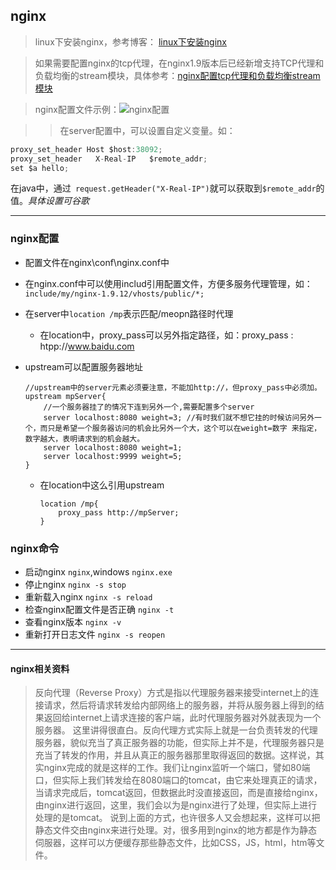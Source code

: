 ## nginx

>  linux下安装nginx，参考博客： [linux下安装nginx][f280571c]

>   如果需要配置nginx的tcp代理，在nginx1.9版本后已经新增支持TCP代理和负载均衡的stream模块，具体参考：[nginx配置tcp代理和负载均衡stream模块][10f03060]

>nginx配置文件示例：![nginx配置](http://img0.ph.126.net/lotcBHYu4UMgTLCjFujPPA==/6631999052048190651.png)

>> 在server配置中，可以设置自定义变量。如：
```java
proxy_set_header Host $host:38092;
proxy_set_header   X-Real-IP   $remote_addr;
set $a hello;
```
在java中，通过` request.getHeader("X-Real-IP")`就可以获取到`$remote_addr`的值。_具体设置可谷歌_

***

### nginx配置
- 配置文件在nginx\conf\nginx.conf中
- 在nginx.conf中可以使用includ引用配置文件，方便多服务代理管理，如：`include/my/nginx-1.9.12/vhosts/public/*;`
- 在server中`location /mp`表示匹配/meopn路径时代理
    - 在location中，proxy_pass可以另外指定路径，如：proxy_pass : htpp://www.baidu.com
- upstream可以配置服务器地址

    ```
    //upstream中的server元素必须要注意，不能加http://，但proxy_pass中必须加。
    upstream mpServer{
    	//一个服务器挂了的情况下连到另外一个,需要配置多个server
    	server localhost:8080 weight=3; //有时我们就不想它挂的时候访问另外一个，而只是希望一个服务器访问的机会比另外一个大，这个可以在weight=数字 来指定，数字越大，表明请求到的机会越大。
    	server localhost:8080 weight=1;
        server localhost:9999 weight=5;
    }
    ```
    - 在location中这么引用upstream

        ```
        location /mp{
            proxy_pass http://mpServer;
        }
        ```

### nginx命令

- 启动nginx `nginx`,windows `nginx.exe`
- 停止nginx `nginx -s stop`
- 重新载入nginx `nginx -s reload`
- 检查nginx配置文件是否正确 `nginx -t`
- 查看nginx版本 `nginx -v`
- 重新打开日志文件 `nginx -s reopen`

---

#### nginx相关资料

>   反向代理（Reverse Proxy）方式是指以代理服务器来接受internet上的连接请求，然后将请求转发给内部网络上的服务器，并将从服务器上得到的结果返回给internet上请求连接的客户端，此时代理服务器对外就表现为一个服务器。
这里讲得很直白。反向代理方式实际上就是一台负责转发的代理服务器，貌似充当了真正服务器的功能，但实际上并不是，代理服务器只是充当了转发的作用，并且从真正的服务器那里取得返回的数据。这样说，其实nginx完成的就是这样的工作。我们让nginx监听一个端口，譬如80端口，但实际上我们转发给在8080端口的tomcat，由它来处理真正的请求，当请求完成后，tomcat返回，但数据此时没直接返回，而是直接给nginx，由nginx进行返回，这里，我们会以为是nginx进行了处理，但实际上进行处理的是tomcat。
说到上面的方式，也许很多人又会想起来，这样可以把静态文件交由nginx来进行处理。对，很多用到nginx的地方都是作为静态伺服器，这样可以方便缓存那些静态文件，比如CSS，JS，html，htm等文件。


  [f280571c]: http://blog.csdn.net/bao19901210/article/details/52064369 "linux安装配置nginx"
  [10f03060]: http://blog.csdn.net/bao19901210/article/details/52354521 "Nginx发布1.9.0版本，新增支持TCP代理和负载均衡的stream模块"
